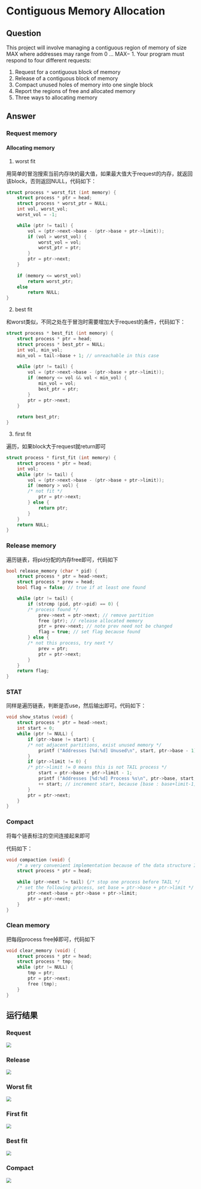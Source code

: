 # Contiguous Memory Allocation

## Question

This project will involve managing a contiguous region of memory of size MAX where addresses may range from 0 ... MAX− 1. Your program must respond to four different requests:

1. Request for a contiguous block of memory
2. Release of a contiguous block of memory
3. Compact unused holes of memory into one single block
4. Report the regions of free and allocated memory
5. Three ways to allocating memory

## Answer

### Request memory

#### Allocating memory

1. worst fit

用简单的冒泡搜索当前内存块的最大值，如果最大值大于request的内存，就返回该block，否则返回NULL，代码如下：

```c
struct process * worst_fit (int memory) {
	struct process * ptr = head;
	struct process * worst_ptr = NULL;
	int vol, worst_vol;
	worst_vol = -1;

	while (ptr != tail) {
		vol = (ptr->next->base - (ptr->base + ptr->limit));
		if (vol > worst_vol) {
			worst_vol = vol;
			worst_ptr = ptr;
		}
		ptr = ptr->next;
	}
	
	if (memory <= worst_vol)
		return worst_ptr;
	else
		return NULL;
}
```

2. best fit

和worst类似，不同之处在于冒泡时需要增加大于request的条件，代码如下：

```c
struct process * best_fit (int memory) {
	struct process * ptr = head;
	struct process * best_ptr = NULL;
	int vol, min_vol;
	min_vol = tail->base + 1; // unreachable in this case
	
	while (ptr != tail) {
		vol = (ptr->next->base - (ptr->base + ptr->limit));
		if (memory <= vol && vol < min_vol) {
			min_vol = vol;
			best_ptr = ptr;
		}
		ptr = ptr->next;
	}
	
	return best_ptr;
}
```

3. first fit

遍历，如果block大于request就return即可

```c
struct process * first_fit (int memory) {
	struct process * ptr = head;
	int vol;
	while (ptr != tail) {
		vol = (ptr->next->base - (ptr->base + ptr->limit));
		if (memory > vol) {
		/* not fit */
			ptr = ptr->next;
		} else {
			return ptr;
		}
	}
	return NULL;
}
```

### Release memory

遍历链表，将pid分配的内存free即可，代码如下

```c
bool release_memory (char * pid) {
	struct process * ptr = head->next;
	struct process * prev = head;
	bool flag = false; // true if at least one found

	while (ptr != tail) {
		if (strcmp (pid, ptr->pid) == 0) {
		/* process found */
			prev->next = ptr->next; // remove partition
			free (ptr); // release allocated memory
			ptr = prev->next; // note prev need not be changed
			flag = true; // set flag because found
		} else {
		/* not this process, try next */
			prev = ptr;
			ptr = ptr->next;
		}
	}
	return flag;
}
```

### STAT

同样是遍历链表，判断是否use，然后输出即可。代码如下：

```c
void show_status (void) {
	struct process * ptr = head->next;
	int start = 0;
	while (ptr != NULL) {
		if (ptr->base != start) {
		/* not adjacent partitions, exist unused memory */
			printf ("Addresses [%d:%d] Unused\n", start, ptr->base - 1);
		}
		if (ptr->limit != 0) {
		/* ptr->limit != 0 means this is not TAIL process */
			start = ptr->base + ptr->limit - 1;
			printf ("Addresses [%d:%d] Process %s\n", ptr->base, start, ptr->pid);
			++ start; // increment start, because [base : base+limit-1] is allocated to this process, plus one enters the next partition
		}
		ptr = ptr->next;
	}
}
```

### Compact

将每个链表标注的空间连接起来即可

代码如下：

```c
void compaction (void) {
	/* a very convenient implementation because of the data structure I use */
	struct process * ptr = head;
	
	while (ptr->next != tail) {/* stop one process before TAIL */
	/* set the following process, set base = ptr->base + ptr->limit */
		ptr->next->base = ptr->base + ptr->limit;
		ptr = ptr->next;
	}
}
```

### Clean memory 

把每段process free掉即可，代码如下

```c
void clear_memory (void) {
	struct process * ptr = head;
	struct process * tmp;
	while (ptr != NULL) {
		tmp = ptr;
		ptr = ptr->next;
		free (tmp);
	}
}
```

## 运行结果

### Request

<img src="C:\Users\lenovo\Desktop\1.png" style="zoom:80%" />

### Release

<img src="C:\Users\lenovo\Desktop\2.png" style="zoom:80%" />

### Worst fit

<img src="C:\Users\lenovo\Desktop\3.png" style="zoom:80%" />

### First fit

<img src="C:\Users\lenovo\Desktop\4.png" style="zoom:80%" />

### Best fit

<img src="C:\Users\lenovo\Desktop\5.png" style="zoom:80%" />

### Compact

<img src="C:\Users\lenovo\Desktop\6.png" style="zoom:80%" />

